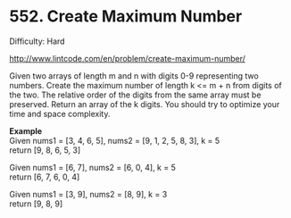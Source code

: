 # 552. Create Maximum Number

Difficulty: Hard

http://www.lintcode.com/en/problem/create-maximum-number/

Given two arrays of length m and n with digits 0-9 representing two numbers. Create the maximum number of length k <= m + n from digits of the two. The relative order of the digits from the same array must be preserved. Return an array of the k digits. You should try to optimize your time and space complexity.

**Example**  
Given nums1 = [3, 4, 6, 5], nums2 = [9, 1, 2, 5, 8, 3], k = 5  
return [9, 8, 6, 5, 3]

Given nums1 = [6, 7], nums2 = [6, 0, 4], k = 5  
return [6, 7, 6, 0, 4]

Given nums1 = [3, 9], nums2 = [8, 9], k = 3  
return [9, 8, 9]

